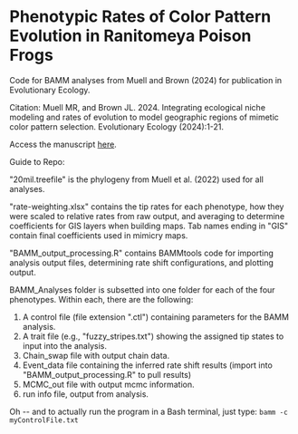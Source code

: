 # Phenotypic Rates of Color Pattern Evolution in Ranitomeya Poison Frogs
Code for BAMM analyses from Muell and Brown (2024) for publication in Evolutionary Ecology.

Citation: Muell MR, and Brown JL. 2024. Integrating ecological niche modeling and rates of evolution to model geographic regions of mimetic color pattern selection. Evolutionary Ecology (2024):1-21.

Access the manuscript [here](https://link.springer.com/article/10.1007/s10682-024-10290-8).

Guide to Repo:

"20mil.treefile" is the phylogeny from Muell et al. (2022) used for all analyses.

"rate-weighting.xlsx" contains the tip rates for each phenotype, how they were scaled to relative rates from raw output, and averaging to determine coefficients for GIS layers when building maps. Tab names ending in "GIS" contain final coefficients used in mimicry maps.

"BAMM_output_processing.R" contains BAMMtools code for importing analysis output files, determining rate shift configurations, and plotting output.

BAMM_Analyses folder is subsetted into one folder for each of the four phenotypes. Within each, there are the following:
1) A control file (file extension ".ctl") containing parameters for the BAMM analysis.
2) A trait file (e.g., "fuzzy_stripes.txt") showing the assigned tip states to input into the analysis.
3) Chain_swap file with output chain data.
4) Event_data file containing the inferred rate shift results (import into "BAMM_output_processing.R" to pull results)
5) MCMC_out file with output mcmc information.
6) run info file, output from analysis.

Oh -- and to actually run the program in a Bash terminal, just type:
`bamm -c myControlFile.txt`
